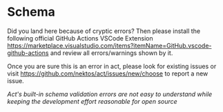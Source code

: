 # Schema

Did you land here because of cryptic errors? Then please install the following official GitHub Actions VSCode Extension https://marketplace.visualstudio.com/items?itemName=GitHub.vscode-github-actions and review all errors/warnings shown by it.


Once you are sure this is an error in act, please look for existing issues or visit https://github.com/nektos/act/issues/new/choose to report a new issue.

_Act's built-in schema validation errors are not easy to understand while keeping the development effort reasonable for open source_

